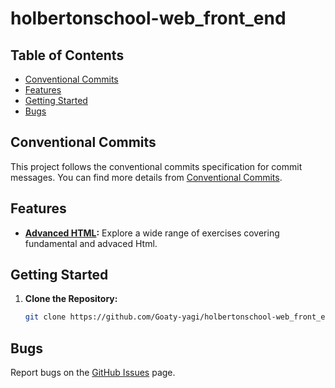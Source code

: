 # holbertonschool-web_front_end

## Table of Contents

- [Conventional Commits](#conventional-commits)
- [Features](#features)
- [Getting Started](#getting-started)
- [Bugs](#bugs)

## Conventional Commits

This project follows the conventional commits specification for commit messages.
You can find more details from [Conventional Commits](https://github.com/Goaty-yagi/holbertonschool-web_front_end/blob/main/CONVENTIONAL_COMMITS.md).

## Features

- **[Advanced HTML](https://github.com/Goaty-yagi/holbertonschool-web_front_end/tree/main/html_advanced):** Explore a wide range of exercises covering fundamental and advaced Html.

## Getting Started

1. **Clone the Repository:**
   ```bash
   git clone https://github.com/Goaty-yagi/holbertonschool-web_front_end
   ```

## Bugs

Report bugs on the [GitHub Issues](https://github.com/Goaty-yagi/holbertonschool-web_front_end/issues) page.
